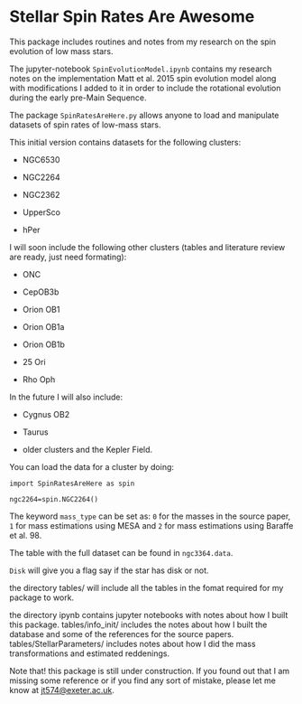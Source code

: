 # Stellar Spin Rates Are Awesome

This package includes routines and notes from my research on the spin evolution of low mass stars. 

The jupyter-notebook `SpinEvolutionModel.ipynb` contains my research notes on the implementation  Matt et al. 2015 spin evolution model along with modifications I added to it in order to include the rotational evolution during the early pre-Main Sequence. 

The package `SpinRatesAreHere.py` allows anyone to load and manipulate datasets of spin rates of low-mass stars.

This initial version contains datasets for the following clusters:

- NGC6530

- NGC2264

- NGC2362

- UpperSco

- hPer

I will soon include the following other clusters (tables and literature review are ready, just need formating):


- ONC

- CepOB3b

- Orion OB1

- Orion OB1a

- Orion OB1b

- 25 Ori

- Rho Oph


In the future I will also include:

- Cygnus OB2

- Taurus

- older clusters and the Kepler Field.

You can load the data for a cluster by doing:

 `import SpinRatesAreHere as spin`

`ngc2264=spin.NGC2264()`

The keyword `mass_type` can be set as: `0` for the masses in the source paper, `1` for mass estimations using MESA and `2` for mass estimations using Baraffe et al. 98.

The table with the full dataset can be found in `ngc3364.data`.

`Disk` will give you a flag say if the star has disk or not.

the directory tables/ will include all the tables in the fomat required for my package to work.

the directory ipynb contains jupyter notebooks with notes about how I built this package. tables/info_init/ includes the notes about how I built the database and some of the references for the source papers. tables/StellarParameters/ includes notes about how I did the mass transformations and estimated reddenings.

Note that! this package is still under construction. If you found out that I am missing some reference or if you find any sort of mistake, please let me know at jt574@exeter.ac.uk.
